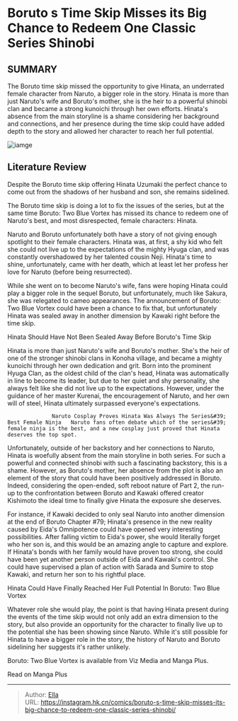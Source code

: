 # Boruto s Time Skip Misses its Big Chance to Redeem One Classic Series Shinobi


## SUMMARY 



  The Boruto time skip missed the opportunity to give Hinata, an underrated female character from Naruto, a bigger role in the story.   Hinata is more than just Naruto&#39;s wife and Boruto&#39;s mother, she is the heir to a powerful shinobi clan and became a strong kunoichi through her own efforts.   Hinata&#39;s absence from the main storyline is a shame considering her background and connections, and her presence during the time skip could have added depth to the story and allowed her character to reach her full potential.  

![iamge](https://static1.srcdn.com/wordpress/wp-content/uploads/2017/04/Hinata-Hyuuga-in-Naruto-Shippuuden.jpg)

## Literature Review

Despite the Boruto time skip offering Hinata Uzumaki the perfect chance to come out from the shadows of her husband and son, she remains sidelined.




The Boruto time skip is doing a lot to fix the issues of the series, but at the same time Boruto: Two Blue Vortex has missed its chance to redeem one of Naruto&#39;s best, and most disrespected, female characters: Hinata.




Naruto and Boruto unfortunately both have a story of not giving enough spotlight to their female characters. Hinata was, at first, a shy kid who felt she could not live up to the expectations of the mighty Hyuga clan, and was constantly overshadowed by her talented cousin Neji. Hinata&#39;s time to shine, unfortunately, came with her death, which at least let her profess her love for Naruto (before being resurrected).

          

While she went on to become Naruto&#39;s wife, fans were hoping Hinata could play a bigger role in the sequel Boruto, but unfortunately, much like Sakura, she was relegated to cameo appearances. The announcement of Boruto: Two Blue Vortex could have been a chance to fix that, but unfortunately Hinata was sealed away in another dimension by Kawaki right before the time skip.





 Hinata Should Have Not Been Sealed Away Before Boruto&#39;s Time Skip 
          

Hinata is more than just Naruto&#39;s wife and Boruto&#39;s mother. She&#39;s the heir of one of the stronger shinobi clans in Konoha village, and became a mighty kunoichi through her own dedication and grit. Born into the prominent Hyuga Clan, as the oldest child of the clan&#39;s head, Hinata was automatically in line to become its leader, but due to her quiet and shy personality, she always felt like she did not live up to the expectations. However, under the guidance of her master Kurenai, the encouragement of Naruto, and her own will of steel, Hinata ultimately surpassed everyone&#39;s expectations.

                  Naruto Cosplay Proves Hinata Was Always The Series&#39; Best Female Ninja   Naruto fans often debate which of the series&#39; female ninja is the best, and a new cosplay just proved that Hinata deserves the top spot.   




Unfortunately, outside of her backstory and her connections to Naruto, Hinata is woefully absent from the main storyline in both series. For such a powerful and connected shinobi with such a fascinating backstory, this is a shame. However, as Boruto&#39;s mother, her absence from the plot is also an element of the story that could have been positively addressed in Boruto. Indeed, considering the open-ended, soft reboot nature of Part 2, the run-up to the confrontation between Boruto and Kawaki offered creator Kishimoto the ideal time to finally give Hinata the exposure she deserves.

For instance, if Kawaki decided to only seal Naruto into another dimension at the end of Boruto Chapter #79; Hinata&#39;s presence in the new reality caused by Eida&#39;s Omnipotence could have opened very interesting possibilities. After falling victim to Eida&#39;s power, she would literally forget who her son is, and this would be an amazing angle to capture and explore. If Hinata&#39;s bonds with her family would have proven too strong, she could have been yet another person outside of Eida and Kawaki&#39;s control. She could have supervised a plan of action with Sarada and Sumire to stop Kawaki, and return her son to his rightful place.






 Hinata Could Have Finally Reached Her Full Potential In Boruto: Two Blue Vortex 
          

Whatever role she would play, the point is that having Hinata present during the events of the time skip would not only add an extra dimension to the story, but also provide an opportunity for the character to finally live up to the potential she has been showing since Naruto. While it&#39;s still possible for Hinata to have a bigger role in the story, the history of Naruto and Boruto sidelining her suggests it&#39;s rather unlikely.

Boruto: Two Blue Vortex is available from Viz Media and Manga Plus.

Read on Manga Plus



---

> Author: [Ella](https://instagram.hk.cn/)  
> URL: https://instagram.hk.cn/comics/boruto-s-time-skip-misses-its-big-chance-to-redeem-one-classic-series-shinobi/  

